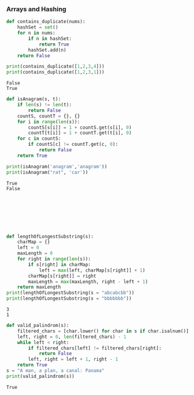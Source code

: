 ### Arrays and Hashing


```python
def contains_duplicate(nums):
    hashSet = set()
    for n in nums:
        if n in hashSet:
            return True
        hashSet.add(n)
    return False

print(contains_duplicate([1,2,3,4]))
print(contains_duplicate([1,2,3,1]))
```

    False
    True
    


```python
def isAnagram(s, t):
    if len(s) != len(t):
        return False
    countS, countT = {}, {}
    for i in range(len(s)):
        countS[s[i]] = 1 + countS.get(s[i], 0)
        countT[t[i]] = 1 + countT.get(t[i], 0)
    for c in countS:
        if countS[c] != countT.get(c, 0):
            return False
    return True

print(isAnagram('anagram','anagram'))
print(isAnagram("rat", 'car'))
```

    True
    False
    


```python

```


```python

```


```python

```


```python

```


```python

```


```python

```


```python

```


```python
def lengthOfLongestSubstring(s):
    charMap = {}
    left = 0
    maxLength = 0
    for right in range(len(s)):
        if s[right] in charMap:
            left = max(left, charMap[s[right]] + 1)
        charMap[s[right]] = right
        maxLength = max(maxLength, right - left + 1)
    return maxLength
print(lengthOfLongestSubstring(s = "abcabcbb"))
print(lengthOfLongestSubstring(s = "bbbbbbb"))
```

    3
    1
    


```python
def valid_palindrom(s):
    filtered_chars = [char.lower() for char in s if char.isalnum()]
    left, right = 0, len(filtered_chars) - 1
    while left < right:
        if filtered_chars[left] != filtered_chars[right]:
            return False
        left, right = left + 1, right - 1
    return True
s = "A man, a plan, a canal: Panama"
print(valid_palindrom(s))
```

    True
    
